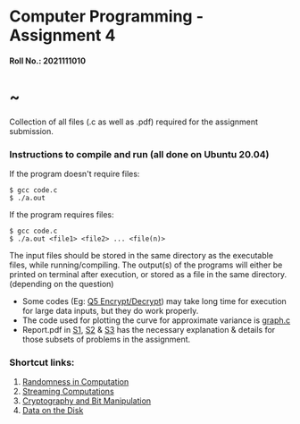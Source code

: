 # Computer Programming - Assignment 4 
#### Roll No.: 2021111010

# ~
Collection of all files (.c as well as .pdf) required for the assignment submission.

### Instructions to compile and run (all done on Ubuntu 20.04)
If the program doesn't require files:
```
$ gcc code.c
$ ./a.out
```
If the program requires files:
```
$ gcc code.c
$ ./a.out <file1> <file2> ... <file(n)>
```

The input files should be stored in the same directory as the executable files, while running/compiling.
The output(s) of the programs will either be printed on terminal after execution, or stored as a file in the same directory. (depending on the question)

* Some codes (Eg: [Q5 Encrypt/Decrypt](./S3)) may take long time for execution for large data inputs, but they do work properly.
* The code used for plotting the curve for approximate variance is [graph.c](./S2/graph.c)
* Report.pdf in [S1](./S1), [S2](./S2) & [S3](./S3) has the necessary explanation & details for those subsets of problems in the assignment.


### Shortcut links:
1. [Randomness in Computation](./S1)
2. [Streaming Computations](./S2)
3. [Cryptography and Bit Manipulation](./S3)
4. [Data on the Disk](./S4)

